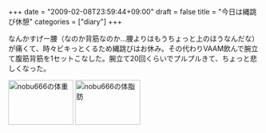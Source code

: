 +++
date = "2009-02-08T23:59:44+09:00"
draft = false
title = "今日は縄跳び休憩"
categories = ["diary"]
+++

なんかすげー腰（なのか背筋なのか…腰よりはもうちょっと上のほうなんだな）が痛くて、時々ビキっとくるため縄跳びはお休み。その代わりVAAM飲んで腕立て腹筋背筋を1セットこなした。腕立て20回くらいでプルプルきて、ちょっと悲しくなった。

<a href="http://graph.hatena.ne.jp/nobu666/%E4%BD%93%E9%87%8D/"><img src="http://graph.hatena.ne.jp/nobu666/graph?graphname=%E4%BD%93%E9%87%8D" width="130" height="90" alt="nobu666の体重"></a>
<a href="http://graph.hatena.ne.jp/nobu666/%E4%BD%93%E8%84%82%E8%82%AA/"><img src="http://graph.hatena.ne.jp/nobu666/graph?graphname=%E4%BD%93%E8%84%82%E8%82%AA" width="130" height="90" alt="nobu666の体脂肪"></a>
